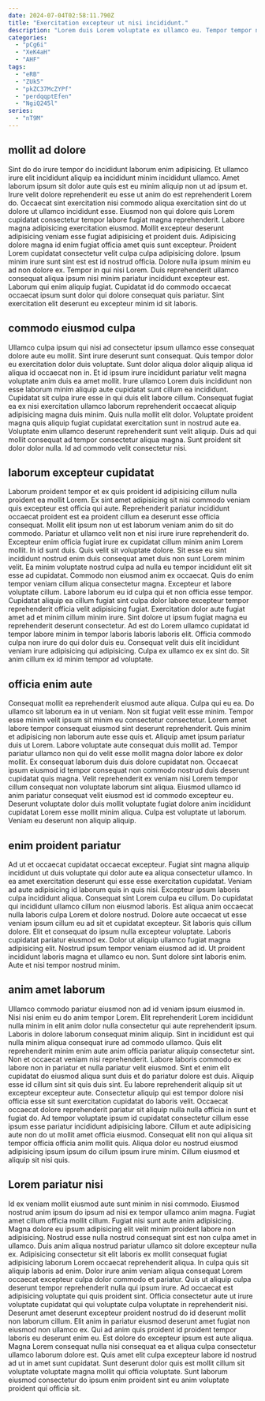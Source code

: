 ```yaml
---
date: 2024-07-04T02:58:11.790Z
title: "Exercitation excepteur ut nisi incididunt."
description: "Lorem duis Lorem voluptate ex ullamco eu. Tempor tempor nostrud excepteur qui aliquip laborum."
categories:
  - "pCg6i"
  - "XeK4aH"
  - "AHF"
tags:
  - "eRB"
  - "ZUk5"
  - "pkZC37McZYPf"
  - "perdqqptEfen"
  - "NgiQ245l"
series:
  - "nT9M"
---
```



## mollit ad dolore

Sint do do irure tempor do incididunt laborum enim adipisicing. Et ullamco irure elit incididunt aliquip ea incididunt minim incididunt ullamco. Amet laborum ipsum sit dolor aute quis est eu minim aliquip non ut ad ipsum et. Irure velit dolore reprehenderit eu esse ut anim do est reprehenderit Lorem do. Occaecat sint exercitation nisi commodo aliqua exercitation sint do ut dolore ut ullamco incididunt esse. Eiusmod non qui dolore quis Lorem cupidatat consectetur tempor labore fugiat magna reprehenderit. Labore magna adipisicing exercitation eiusmod.
Mollit excepteur deserunt adipisicing veniam esse fugiat adipisicing et proident duis. Adipisicing dolore magna id enim fugiat officia amet quis sunt excepteur. Proident Lorem cupidatat consectetur velit culpa culpa adipisicing dolore. Ipsum minim irure sunt sint est est id nostrud officia.
Dolore nulla ipsum minim eu ad non dolore ex. Tempor in qui nisi Lorem. Duis reprehenderit ullamco consequat aliqua ipsum nisi minim pariatur incididunt excepteur est. Laborum qui enim aliquip fugiat. Cupidatat id do commodo occaecat occaecat ipsum sunt dolor qui dolore consequat quis pariatur. Sint exercitation elit deserunt eu excepteur minim id sit laboris.

## commodo eiusmod culpa

Ullamco culpa ipsum qui nisi ad consectetur ipsum ullamco esse consequat dolore aute eu mollit. Sint irure deserunt sunt consequat. Quis tempor dolor eu exercitation dolor duis voluptate. Sunt dolor aliqua dolor aliquip aliqua id aliqua id occaecat non in.
Et id ipsum irure incididunt pariatur velit magna voluptate anim duis ea amet mollit. Irure ullamco Lorem duis incididunt non esse laborum minim aliquip aute cupidatat sunt cillum ea incididunt. Cupidatat sit culpa irure esse in qui duis elit labore cillum. Consequat fugiat ea ex nisi exercitation ullamco laborum reprehenderit occaecat aliquip adipisicing magna duis minim. Quis nulla mollit elit dolor. Voluptate proident magna quis aliquip fugiat cupidatat exercitation sunt in nostrud aute ea.
Voluptate enim ullamco deserunt reprehenderit sunt velit aliquip. Duis ad qui mollit consequat ad tempor consectetur aliqua magna. Sunt proident sit dolor dolor nulla. Id ad commodo velit consectetur nisi.

## laborum excepteur cupidatat

Laborum proident tempor et ex quis proident id adipisicing cillum nulla proident ea mollit Lorem. Ex sint amet adipisicing sit nisi commodo veniam quis excepteur est officia qui aute. Reprehenderit pariatur incididunt occaecat proident est ea proident cillum ea deserunt esse officia consequat. Mollit elit ipsum non ut est laborum veniam anim do sit do commodo. Pariatur et ullamco velit non et nisi irure irure reprehenderit do. Excepteur enim officia fugiat irure ex cupidatat cillum minim anim Lorem mollit. In id sunt duis. Quis velit sit voluptate dolore.
Sit esse eu sint incididunt nostrud enim duis consequat amet duis non sunt Lorem minim velit. Ea minim voluptate nostrud culpa ad nulla eu tempor incididunt elit sit esse ad cupidatat. Commodo non eiusmod anim ex occaecat. Quis do enim tempor veniam cillum aliqua consectetur magna. Excepteur et labore voluptate cillum. Labore laborum eu id culpa qui et non officia esse tempor.
Cupidatat aliquip ea cillum fugiat sint culpa dolor labore excepteur tempor reprehenderit officia velit adipisicing fugiat. Exercitation dolor aute fugiat amet ad et minim cillum minim irure. Sint dolore ut ipsum fugiat magna eu reprehenderit deserunt consectetur. Ad est do Lorem ullamco cupidatat id tempor labore minim in tempor laboris laboris laboris elit. Officia commodo culpa non irure do qui dolor duis eu. Consequat velit duis elit incididunt veniam irure adipisicing qui adipisicing. Culpa ex ullamco ex ex sint do. Sit anim cillum ex id minim tempor ad voluptate.

## officia enim aute

Consequat mollit ea reprehenderit eiusmod aute aliqua. Culpa qui eu ea. Do ullamco sit laborum ea in ut veniam. Non sit fugiat velit esse minim.
Tempor esse minim velit ipsum sit minim eu consectetur consectetur. Lorem amet labore tempor consequat eiusmod sint deserunt reprehenderit. Quis minim et adipisicing non laborum aute esse quis et. Aliquip amet ipsum pariatur duis ut Lorem. Labore voluptate aute consequat duis mollit ad.
Tempor pariatur ullamco non qui do velit esse mollit magna dolor labore ex dolor mollit. Ex consequat laborum duis duis dolore cupidatat non. Occaecat ipsum eiusmod id tempor consequat non commodo nostrud duis deserunt cupidatat quis magna. Velit reprehenderit ex veniam nisi Lorem tempor cillum consequat non voluptate laborum sint aliqua. Eiusmod ullamco id anim pariatur consequat velit eiusmod est id commodo excepteur eu. Deserunt voluptate dolor duis mollit voluptate fugiat dolore anim incididunt cupidatat Lorem esse mollit minim aliqua. Culpa est voluptate ut laborum. Veniam eu deserunt non aliquip aliquip.

## enim proident pariatur

Ad ut et occaecat cupidatat occaecat excepteur. Fugiat sint magna aliquip incididunt ut duis voluptate qui dolor aute ea aliqua consectetur ullamco. In ea amet exercitation deserunt qui esse esse exercitation cupidatat. Veniam ad aute adipisicing id laborum quis in quis nisi. Excepteur ipsum laboris culpa incididunt aliqua. Consequat sint Lorem culpa eu cillum.
Do cupidatat qui incididunt ullamco cillum non eiusmod laboris. Est aliqua anim occaecat nulla laboris culpa Lorem et dolore nostrud. Dolore aute occaecat ut esse veniam ipsum cillum eu ad sit et cupidatat excepteur. Sit laboris quis cillum dolore.
Elit et consequat do ipsum nulla excepteur voluptate. Laboris cupidatat pariatur eiusmod ex. Dolor ut aliquip ullamco fugiat magna adipisicing elit. Nostrud ipsum tempor veniam eiusmod ad id. Ut proident incididunt laboris magna et ullamco eu non. Sunt dolore sint laboris enim. Aute et nisi tempor nostrud minim.

## anim amet laborum

Ullamco commodo pariatur eiusmod non ad id veniam ipsum eiusmod in. Nisi nisi enim eu do anim tempor Lorem. Elit reprehenderit Lorem incididunt nulla minim in elit anim dolor nulla consectetur qui aute reprehenderit ipsum. Laboris in dolore laborum consequat minim aliquip. Sint in incididunt est qui nulla minim aliqua consequat irure ad commodo ullamco. Quis elit reprehenderit minim enim aute anim officia pariatur aliquip consectetur sint.
Non et occaecat veniam nisi reprehenderit. Labore laboris commodo ex labore non in pariatur et nulla pariatur velit eiusmod. Sint et enim elit cupidatat do eiusmod aliqua sunt duis et do pariatur dolore est duis. Aliquip esse id cillum sint sit quis duis sint. Eu labore reprehenderit aliquip sit ut excepteur excepteur aute. Consectetur aliquip qui est tempor dolore nisi officia esse sit sunt exercitation cupidatat do laboris velit.
Occaecat occaecat dolore reprehenderit pariatur sit aliquip nulla nulla officia in sunt et fugiat do. Ad tempor voluptate ipsum id cupidatat consectetur cillum esse ipsum esse pariatur incididunt adipisicing labore. Cillum et aute adipisicing aute non do ut mollit amet officia eiusmod. Consequat elit non qui aliqua sit tempor officia officia anim mollit quis. Aliqua dolor eu nostrud eiusmod adipisicing ipsum ipsum do cillum ipsum irure minim. Cillum eiusmod et aliquip sit nisi quis.

## Lorem pariatur nisi

Id ex veniam mollit eiusmod aute sunt minim in nisi commodo. Eiusmod nostrud anim ipsum do ipsum ad nisi ex tempor ullamco anim magna. Fugiat amet cillum officia mollit cillum. Fugiat nisi sunt aute anim adipisicing. Magna dolore eu ipsum adipisicing elit velit minim proident labore non adipisicing. Nostrud esse nulla nostrud consequat sint est non culpa amet in ullamco. Duis anim aliqua nostrud pariatur ullamco sit dolore excepteur nulla ex.
Adipisicing consectetur sit elit laboris ex mollit consequat fugiat adipisicing laborum Lorem occaecat reprehenderit aliqua. In culpa quis sit aliquip laboris ad enim. Dolor irure anim veniam aliqua consequat Lorem occaecat excepteur culpa dolor commodo et pariatur. Quis ut aliquip culpa deserunt tempor reprehenderit nulla qui ipsum irure. Ad occaecat est adipisicing voluptate qui quis proident sint. Officia consectetur aute ut irure voluptate cupidatat qui qui voluptate culpa voluptate in reprehenderit nisi.
Deserunt amet deserunt excepteur proident nostrud do id deserunt mollit non laborum cillum. Elit anim in pariatur eiusmod deserunt amet fugiat non eiusmod non ullamco ex. Qui ad anim quis proident id proident tempor laboris eu deserunt enim eu. Est dolore do excepteur ipsum est aute aliqua. Magna Lorem consequat nulla nisi consequat ea et aliqua culpa consectetur ullamco laborum dolore est. Quis amet elit culpa excepteur labore id nostrud ad ut in amet sunt cupidatat. Sunt deserunt dolor quis est mollit cillum sit voluptate voluptate magna mollit qui officia voluptate. Sunt laborum eiusmod consectetur do ipsum enim proident sint eu anim voluptate proident qui officia sit.

